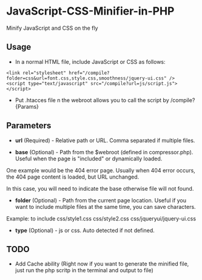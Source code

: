 JavaScript-CSS-Minifier-in-PHP
==============================

Minify JavaScript and CSS on the fly

Usage
-----

* In a normal HTML file, include JavaScript or CSS as follows:

```
<link rel="stylesheet" href="/compile?folder=css&url=font.css,style.css,smoothness/jquery-ui.css" />
<script type="text/javascript" src="/compile?url=js/script.js"></script>
```
* Put .htacces file n the webroot allows you to call the script by /compile?{Params}


Parameters
----------

+ **url** (Required) - Relative path or URL.  Comma separated if multiple files.

+ **base** (Optional) - Path from the $webroot (defined in compressor.php).  Useful when the page is "included" or dynamically loaded.

One example would be the 404 error page.  Usually when 404 error occurs, the 404 page content is loaded, but URL unchanged.

In this case, you will need to indicate the base otherwise file will not found.

+ **folder** (Optional) - Path from the current page location.  Useful if you want to include multiple files at the same time, you can save characters.

Example: to include css/style1.css css/style2.css css/jqueryui/jquery-ui.css

<link rel="stylesheet" href="/compile?folder=css&url=style1.css,style2.css,jqueryui/jquery-ui.css" />

+ **type** (Optional) - js or css.  Auto detected if not defined.


TODO
----
* Add Cache ability (Right now if you want to generate the minified file, just run the php scritp in the terminal and output to file)
